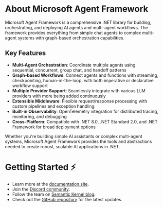 # About Microsoft Agent Framework

Microsoft Agent Framework is a comprehensive .NET library for building, orchestrating, and deploying AI agents and multi-agent workflows. The framework provides everything from simple chat agents to complex multi-agent systems with graph-based orchestration capabilities.

## Key Features

- **Multi-Agent Orchestration**: Coordinate multiple agents using sequential, concurrent, group chat, and handoff patterns
- **Graph-based Workflows**: Connect agents and functions with streaming, checkpointing, human-in-the-loop, with both imperative or declarative workflow support
- **Multiple Provider Support**: Seamlessly integrate with various LLM providers with more being added continuously
- **Extensible Middleware**: Flexible request/response processing with custom pipelines and exception handling
- **Built-in Observability**: OpenTelemetry integration for distributed tracing, monitoring, and debugging
- **Cross-Platform**: Compatible with .NET 8.0, .NET Standard 2.0, and .NET Framework for broad deployment options

Whether you're building simple AI assistants or complex multi-agent systems, Microsoft Agent Framework provides the tools and abstractions needed to create robust, scalable AI applications in .NET.

# Getting Started ⚡

- Learn more at the [documentation site](https://learn.microsoft.com/agent-framework/overview/agent-framework-overview).
- Join the [Discord community](https://discord.gg/b5zjErwbQM).
- Follow the team on [Semantic Kernel blog](https://devblogs.microsoft.com/semantic-kernel/).
- Check out the [GitHub repository](https://github.com/microsoft/agent-framework) for the latest updates.
